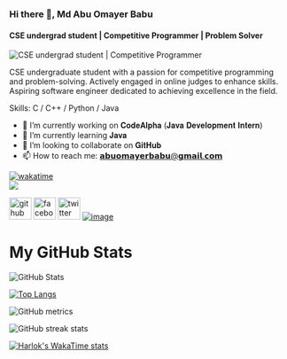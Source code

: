 ### Hi there 👋, Md Abu Omayer Babu
#### CSE undergrad student | Competitive Programmer | Problem Solver
![CSE undergrad student | Competitive Programmer](https://user-images.githubusercontent.com/115187902/230700872-d5f44b85-56c7-4e27-80a4-6e2db901e60c.gif)



CSE undergraduate student with a passion for competitive programming and problem-solving. Actively engaged in online judges to enhance skills. Aspiring software engineer dedicated to achieving excellence in the field.

Skills: C / C++ / Python / Java

- 🔭 I’m currently working on 𝐂𝐨𝐝𝐞𝐀𝐥𝐩𝐡𝐚 (𝐉𝐚𝐯𝐚 𝐃𝐞𝐯𝐞𝐥𝐨𝐩𝐦𝐞𝐧𝐭 𝐈𝐧𝐭𝐞𝐫𝐧)
- 🌱 I’m currently learning 𝐉𝐚𝐯𝐚
- 👯 I’m looking to collaborate on 𝐆𝐢𝐭𝐇𝐮𝐛
- 📫 How to reach me: 𝗮𝗯𝘂𝗼𝗺𝗮𝘆𝗲𝗿𝗯𝗮𝗯𝘂@𝗴𝗺𝗮𝗶𝗹.𝗰𝗼𝗺 

[![wakatime](https://wakatime.com/badge/user/018d7961-d20a-49ba-ac4c-1941d9d1143a.svg)](https://wakatime.com/@018d7961-d20a-49ba-ac4c-1941d9d1143a)  
![](https://komarev.com/ghpvc/?username=Md-Abu-Omayer-Babu&style=flat-square)


[<img src='https://img.icons8.com/color/48/000000/github--v1.png' alt='github' height='40'>](https://github.com/Md-Abu-Omayer-Babu) [<img src='https://img.icons8.com/color/48/000000/facebook-new.png' alt='facebook' height='40'>](https://www.facebook.com/100035728171374) [<img src='https://img.icons8.com/color/48/000000/twitter--v1.png' alt='twitter' height='40'>](https://twitter.com/@Omayer_Babu) [![image](https://github.com/Md-Abu-Omayer-Babu/Md-Abu-Omayer-Babu/assets/165560324/cb41f1f8-0f97-4fd7-b8d5-972152685304)](https://www.linkedin.com/in/md-abu-omayer-babu-800b1729a/)


# My GitHub Stats

![GitHub Stats](https://github-stats-alpha.vercel.app/api?username=Md-Abu-Omayer-Babu)

[![Top Langs](https://github-readme-stats.vercel.app/api/top-langs/?username=Md-Abu-Omayer-Babu)](https://github.com/Md-Abu-Omayer-Babu/github-readme-stats)

<!--![GitHub stats](https://github-readme-stats.vercel.app/api?username=Md-Abu-Omayer-Babu&show_icons=true)-->

![GitHub metrics](https://metrics.lecoq.io/Md-Abu-Omayer-Babu) 

![GitHub streak stats](https://streak-stats.demolab.com/?user=Md-Abu-Omayer-Babu)  

[![Harlok's WakaTime stats](https://github-readme-stats.vercel.app/api/wakatime?username=Omayer)](https://github.com/anuraghazra/github-readme-stats)
